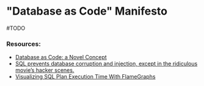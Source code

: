 # "Database as Code" Manifesto
#TODO

### Resources:
- [Database as Code: a Novel Concept](https://dzone.com/articles/database-as-code-a-novel-concept)
- [SQL prevents database corruption and injection, except in the ridiculous movie’s hacker scenes.](https://medium.com/@FranckPachot/sql-prevents-database-corruption-and-injection-except-in-the-ridiculous-movies-hacker-scenes-8b89479468b4)
- [Visualizing SQL Plan Execution Time With FlameGraphs](https://blog.tanelpoder.com/posts/visualizing-sql-plan-execution-time-with-flamegraphs/)
